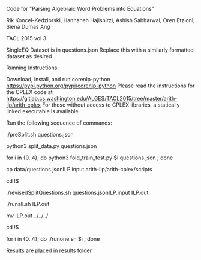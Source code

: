 Code for "Parsing Algebraic Word Problems into Equations"

Rik Koncel-Kedziorski, Hannaneh Hajishirzi, Ashish Sabharwal, Oren Etzioni, Siena Dumas Ang

TACL 2015 vol 3



SingleEQ Dataset is in questions.json
Replace this with a similarly formatted dataset as desired


Running Instructions:

Download, install, and run corenlp-python https://pypi.python.org/pypi/corenlp-python
Please read the instructions for the CPLEX code at https://gitlab.cs.washington.edu/ALGES/TACL2015/tree/master/arith-ilp/arith-cplex
For those without access to CPLEX libraries, a statically linked executable is available

Run the following sequence of commands:


./preSplit.sh questions.json

python3 split_data.py questions.json

for i in {0..4}; do python3 fold_train_test.py $i questions.json ; done

cp data/questions.jsonILP.input arith-ilp/arith-cplex/scripts

cd !$

./revisedSplitQuestions.sh questions.jsonILP.input ILP.out

./runall.sh ILP.out

mv ILP.out ../../../

cd !$

for i in {0..4}; do ./runone.sh $i ; done


Results are placed in results folder


